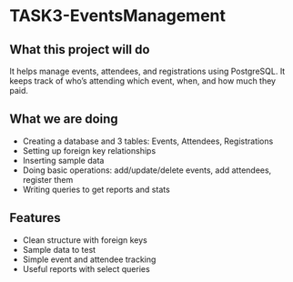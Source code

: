 # TASK3-EventsManagement

## What this project will do  
It helps manage events, attendees, and registrations using PostgreSQL. It keeps track of who’s attending which event, when, and how much they paid.

## What we are doing  
- Creating a database and 3 tables: Events, Attendees, Registrations  
- Setting up foreign key relationships  
- Inserting sample data  
- Doing basic operations: add/update/delete events, add attendees, register them  
- Writing queries to get reports and stats

## Features  
- Clean structure with foreign keys  
- Sample data to test  
- Simple event and attendee tracking  
- Useful reports with select queries
